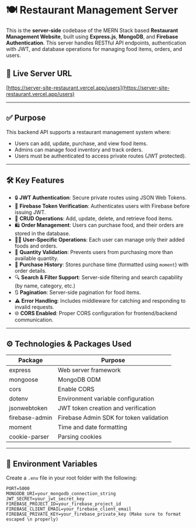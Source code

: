 # 🍽️ Restaurant Management Server

This is the **server-side** codebase of the MERN Stack based **Restaurant Management Website**, built using **Express.js**, **MongoDB**, and **Firebase Authentication**. This server handles RESTful API endpoints, authentication with JWT, and database operations for managing food items, orders, and users.

## 🔗 Live Server URL

[https://server-site-restaurant.vercel.app/users](https://server-site-restaurant.vercel.app/users)

---

## ✅ Purpose

This backend API supports a restaurant management system where:
- Users can add, update, purchase, and view food items.
- Admins can manage food inventory and track orders.
- Users must be authenticated to access private routes (JWT protected).

---

## 🛠️ Key Features

- 🔒 **JWT Authentication**: Secure private routes using JSON Web Tokens.
- 🔐 **Firebase Token Verification**: Authenticates users with Firebase before issuing JWT.
- 🍱 **CRUD Operations**: Add, update, delete, and retrieve food items.
- 🛍️ **Order Management**: Users can purchase food, and their orders are stored in the database.
- 🧑‍🍳 **User-Specific Operations**: Each user can manage only their added foods and orders.
- 🔄 **Quantity Validation**: Prevents users from purchasing more than available quantity.
- 🧾 **Purchase History**: Stores purchase time (formatted using `moment`) with order details.
- 🔍 **Search & Filter Support**: Server-side filtering and search capability (by name, category, etc.)
- 🔃 **Pagination**: Server-side pagination for food items.
- ⚠️ **Error Handling**: Includes middleware for catching and responding to invalid requests.
- 🌐 **CORS Enabled**: Proper CORS configuration for frontend/backend communication.

---

## ⚙️ Technologies & Packages Used

| Package           | Purpose                                   |
|-------------------|-------------------------------------------|
| express           | Web server framework                      |
| mongoose          | MongoDB ODM                               |
| cors              | Enable CORS                               |
| dotenv            | Environment variable configuration        |
| jsonwebtoken      | JWT token creation and verification       |
| firebase-admin    | Firebase Admin SDK for token validation   |
| moment            | Time and date formatting                  |
| cookie-parser     | Parsing cookies                           |

---

## 🔐 Environment Variables

Create a `.env` file in your root folder with the following:

```env
PORT=5000
MONGODB_URI=your_mongodb_connection_string
JWT_SECRET=your_jwt_secret_key
FIREBASE_PROJECT_ID=your_firebase_project_id
FIREBASE_CLIENT_EMAIL=your_firebase_client_email
FIREBASE_PRIVATE_KEY=your_firebase_private_key (Make sure to format escaped \n properly)
